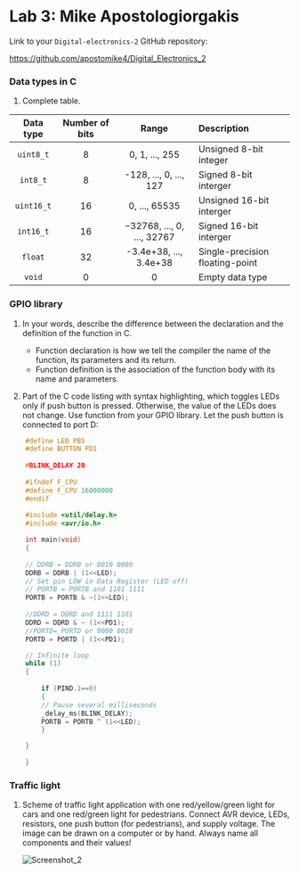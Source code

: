 # Lab 3: Mike Apostologiorgakis

Link to your `Digital-electronics-2` GitHub repository:

https://github.com/apostomike4/Digital_Electronics_2

### Data types in C

1. Complete table.

| **Data type** | **Number of bits** | **Range** | **Description** |
| :-: | :-: | :-: | :-- | 
| `uint8_t`  | 8 | 0, 1, ..., 255 | Unsigned 8-bit integer |
| `int8_t`   | 8 | -128, ..., 0, ..., 127 | Signed 8-bit interger |
| `uint16_t` | 16 | 0, ..., 65535 | Unsigned 16-bit interger |
| `int16_t`  | 16 | −32768, ..., 0, ..., 32767 | Signed 16-bit interger |
| `float`    | 32 | -3.4e+38, ..., 3.4e+38 | Single-precision floating-point |
| `void`     | 0 | 0 | Empty data type |


### GPIO library

1. In your words, describe the difference between the declaration and the definition of the function in C.
   * Function declaration is how we tell the compiler the name of the function, its parameters and its return.
   * Function definition is the association of the function body with its name and parameters.

2. Part of the C code listing with syntax highlighting, which toggles LEDs only if push button is pressed. Otherwise, the value of the LEDs does not change. Use function from your GPIO library. Let the push button is connected to port D:

```c
    #define LED PB5
    #define BUTTON PD1
    
    #BLINK_DELAY 20
    
    #ifndef F_CPU
    #define F_CPU 16000000
    #endif
    
    #include <util/delay.h>
    #include <avr/io.h>

    int main(void)
    {
    
    // DDRB = DDRB or 0010 0000
    DDRB = DDRB | (1<<LED);
    // Set pin LOW in Data Register (LED off)
    // PORTB = PORTB and 1101 1111
    PORTB = PORTB & ~(1<<LED);
    
    //DDRD = DDRD and 1111 1101
    DDRD = DDRD & ~ (1<<PD1);
    //PORTD= PORTD or 0000 0010
    PORTD = PORTD | (1<<PD1);

    // Infinite loop
    while (1)
    {
        
        if (PIND.1==0)
        {
        // Pause several milliseconds
        _delay_ms(BLINK_DELAY);
        PORTB = PORTB ^ (1<<LED);
        }

    }
    
    }
```


### Traffic light

1. Scheme of traffic light application with one red/yellow/green light for cars and one red/green light for pedestrians. Connect AVR device, LEDs, resistors, one push button (for pedestrians), and supply voltage. The image can be drawn on a computer or by hand. Always name all components and their values!

   ![Screenshot_2](https://user-images.githubusercontent.com/91612253/137040811-0057a916-7415-4ea9-a771-6eebfe2fa4f3.png)
